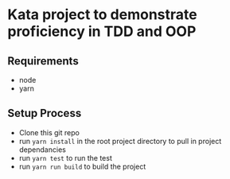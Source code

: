 # Kata project to demonstrate proficiency in TDD and OOP

## Requirements

* node
* yarn

## Setup Process

* Clone this git repo
* run `yarn install` in the root project directory to pull in project dependancies
* run `yarn test` to run the test
* run `yarn run build` to build the project
